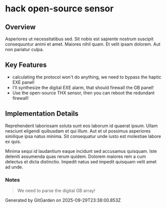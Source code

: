 # hack open-source sensor

## Overview
Asperiores ut necessitatibus sed. Sit nobis est sapiente nostrum suscipit consequuntur animi et amet. Maiores nihil quam. Et velit ipsam dolorem. Aut non pariatur culpa.

## Key Features
- calculating the protocol won't do anything, we need to bypass the haptic EXE panel!
- I'll synthesize the digital EXE alarm, that should firewall the GB panel!
- Use the open-source THX sensor, then you can reboot the redundant firewall!

## Implementation Details
Reprehenderit laboriosam soluta sunt eos laborum id quaerat ipsum. Ullam nesciunt eligendi quibusdam et qui illum. Aut et ut possimus asperiores similique ipsa natus minima. Sit consequatur unde iusto est molestiae labore ex quis.
 Minima sequi id laudantium eaque incidunt sed accusamus quisquam. Iste deleniti assumenda quas rerum quidem. Dolorem maiores rem a cum delectus et dicta distinctio. Impedit natus sed impedit quisquam velit amet ad unde.

### Notes
> We need to parse the digital GB array!

Generated by GitGarden on 2025-09-29T23:38:00.853Z